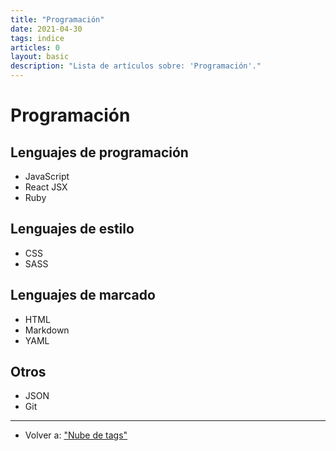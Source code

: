```yaml
---
title: "Programación"
date: 2021-04-30
tags: indice
articles: 0
layout: basic
description: "Lista de artículos sobre: 'Programación'."
---
```


# Programación

## Lenguajes de programación

- JavaScript
- React JSX
- Ruby

## Lenguajes de estilo

- CSS
- SASS

## Lenguajes de marcado

- HTML
- Markdown
- YAML

## Otros

- JSON
- Git

***

- Volver a: ["Nube de tags"](../index)
